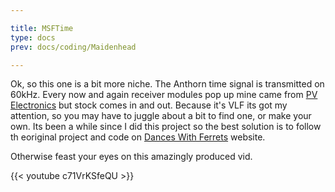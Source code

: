 ```yaml
---

title: MSFTime
type: docs
prev: docs/coding/Maidenhead

---
```


Ok, so this one is a bit more niche. The Anthorn time signal is transmitted on 60kHz. Every now and again receiver modules pop up mine came from [PV Electronics](https://www.pvelectronics.co.uk/) but stock comes in and out. Because it's VLF its got my attention, so you may have to juggle about a bit to find one, or make your own. Its been a while since I did this project so the best solution is to follow th eoriginal project and code on [Dances With Ferrets](http://danceswithferrets.org/geekblog/?p=44) website.

Otherwise feast your eyes on this amazingly produced vid.

 {{< youtube c71VrKSfeQU >}}